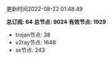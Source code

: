 更新时间2022-08-22 01:48:49

**总订阅: 64**
**总节点: 9024**
**有效节点: 1929**
- trojan节点: 38
- v2ray节点: 1648
- ss节点: 243
